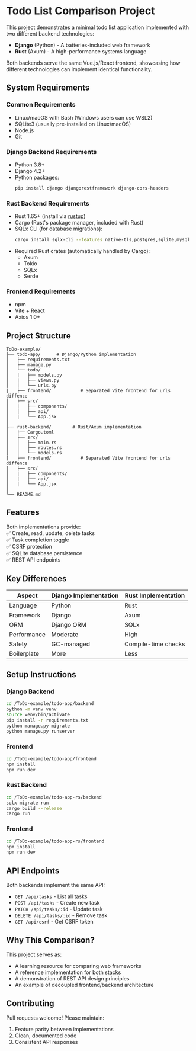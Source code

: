 # Todo List Comparison Project

This project demonstrates a minimal todo list application implemented with two different backend technologies:

- **Django** (Python) - A batteries-included web framework
- **Rust** (Axum) - A high-performance systems language

Both backends serve the same Vue.js/React frontend, showcasing how different technologies can implement identical functionality.

## System Requirements

### Common Requirements
- Linux/macOS with Bash (Windows users can use WSL2)
- SQLite3 (usually pre-installed on Linux/macOS)
- Node.js
- Git 

### Django Backend Requirements
- Python 3.8+
- Django 4.2+
- Python packages:
  ```bash
  pip install django djangorestframework django-cors-headers
  ```

### Rust Backend Requirements
- Rust 1.65+ (install via [rustup](https://rustup.rs/))
- Cargo (Rust's package manager, included with Rust)
- SQLx CLI (for database migrations):
  ```bash
  cargo install sqlx-cli --features native-tls,postgres,sqlite,mysql
  ```
- Required Rust crates (automatically handled by Cargo):
  - Axum 
  - Tokio 
  - SQLx 
  - Serde 

### Frontend Requirements
- npm 
- Vite + React
- Axios 1.0+

## Project Structure

```
ToDo-example/
├── todo-app/      # Django/Python implementation
│   ├── requirements.txt
│   ├── manage.py
│   └── todo/
│   |   ├── models.py
│   |   ├── views.py
│   |   └── urls.py
|   ├── frontend/           # Separated Vite frontend for urls diffence 
│   ├── src/
│   |   ├── components/
│   |   ├── api/
│   |   └── App.jsx
│
├── rust-backend/        # Rust/Axum implementation
│   ├── Cargo.toml
│   ├── src/
│   │   ├── main.rs
│   │   ├── routes.rs
│   │   └── models.rs
|   ├── frontend/           # Separated Vite frontend for urls diffence
│   ├── src/
│   |   ├── components/
│   |   ├── api/
│   |   └── App.jsx
│
└── README.md
```

## Features

Both implementations provide:  
✅ Create, read, update, delete tasks  
✅ Task completion toggle  
✅ CSRF protection  
✅ SQLite database persistence  
✅ REST API endpoints  

## Key Differences

| Aspect        | Django Implementation | Rust Implementation |
|--------------|----------------------|---------------------|
| Language     | Python               | Rust                |
| Framework    | Django               | Axum                |
| ORM          | Django ORM           | SQLx                |
| Performance  | Moderate             | High                |
| Safety       | GC-managed           | Compile-time checks |
| Boilerplate  | More                 | Less                |

## Setup Instructions

### Django Backend
```bash
cd /ToDo-example/todo-app/backend
python -m venv venv
source venv/bin/activate
pip install -r requirements.txt
python manage.py migrate
python manage.py runserver
```

### Frontend
```bash
cd /ToDo-example/todo-app/frontend
npm install
npm run dev
```

### Rust Backend
```bash
cd /ToDo-example/todo-app-rs/backend
sqlx migrate run
cargo build --release
cargo run
```

### Frontend
```bash
cd /ToDo-example/todo-app-rs/frontend
npm install
npm run dev
```

## API Endpoints

Both backends implement the same API:

- `GET /api/tasks` - List all tasks
- `POST /api/tasks` - Create new task
- `PATCH /api/tasks/:id` - Update task
- `DELETE /api/tasks/:id` - Remove task
- `GET /api/csrf` - Get CSRF token

## Why This Comparison?

This project serves as:
- A learning resource for comparing web frameworks
- A reference implementation for both stacks
- A demonstration of REST API design principles
- An example of decoupled frontend/backend architecture

## Contributing

Pull requests welcome! Please maintain:
1. Feature parity between implementations
2. Clean, documented code
3. Consistent API responses
```
